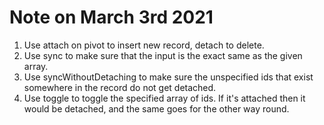 # Note on March 3rd 2021

1.  Use attach on pivot to insert new record, detach to delete.
1.  Use sync to make sure that the input is the exact same as the given array.
1.  Use syncWithoutDetaching to make sure the unspecified ids that exist somewhere in the record do not get detached.
1.  Use toggle to toggle the specified array of ids. If it's attached then it would be detached, and the same goes for the other way round.
